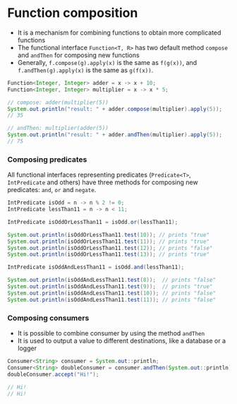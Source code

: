 # Function composition

- It is a mechanism for combining functions to obtain more complicated functions
- The functional interface `Function<T, R>` has two default method `compose` and `andThen` for composing new functions
- Generally, `f.compose(g).apply(x)` is the same as `f(g(x))`, and `f.andThen(g).apply(x)` is the same as `g(f(x))`.

```java
Function<Integer, Integer> adder = x -> x + 10;
Function<Integer, Integer> multiplier = x -> x * 5;

// compose: adder(multiplier(5))
System.out.println("result: " + adder.compose(multiplier).apply(5));
// 35

// andThen: multiplier(adder(5))
System.out.println("result: " + adder.andThen(multiplier).apply(5));
// 75
```

### Composing predicates

All functional interfaces representing predicates (`Predicate<T>`, `IntPredicate` and others) have three methods for composing new predicates: `and`, `or` and `negate`.

```java
IntPredicate isOdd = n -> n % 2 != 0;
IntPredicate lessThan11 = n -> n < 11;

IntPredicate isOddOrLessThan11 = isOdd.or(lessThan11);

System.out.println(isOddOrLessThan11.test(10)); // prints "true"
System.out.println(isOddOrLessThan11.test(11)); // prints "true"
System.out.println(isOddOrLessThan11.test(12)); // prints "false"
System.out.println(isOddOrLessThan11.test(13)); // prints "true"

IntPredicate isOddAndLessThan11 = isOdd.and(lessThan11);

System.out.println(isOddAndLessThan11.test(8));  // prints "false"
System.out.println(isOddAndLessThan11.test(9));  // prints "true"
System.out.println(isOddAndLessThan11.test(10)); // prints "false"
System.out.println(isOddAndLessThan11.test(11)); // prints "false"
```

### Composing consumers

- It is possible to combine consumer by using the method `andThen`
- It is used to output a value to different destinations, like a database or a logger

```java
Consumer<String> consumer = System.out::println;
Consumer<String> doubleConsumer = consumer.andThen(System.out::println);
doubleConsumer.accept("Hi!");

// Hi!
// Hi!
```